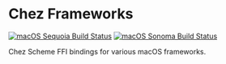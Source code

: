 Chez Frameworks
===============

[![macOS Sequoia Build Status](https://api.cirrus-ci.com/github/ryan-moeller/chez-frameworks.svg?branch=main&task=sequoia)](https://cirrus-ci.com/github/ryan-moeller/chez-frameworks)
[![macOS Sonoma Build Status](https://api.cirrus-ci.com/github/ryan-moeller/chez-frameworks.svg?branch=main&task=sonoma)](https://cirrus-ci.com/github/ryan-moeller/chez-frameworks)


Chez Scheme FFI bindings for various macOS frameworks.
